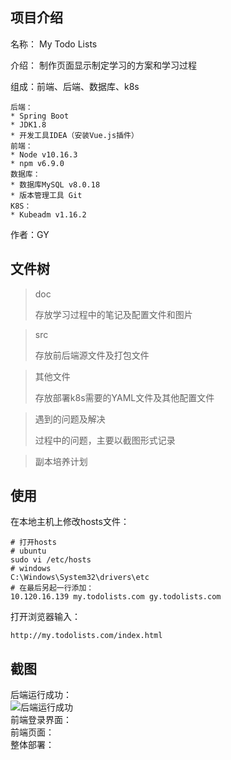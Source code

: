 ## 项目介绍
名称： My Todo Lists  

介绍： 制作页面显示制定学习的方案和学习过程  

组成：前端、后端、数据库、k8s  
```
后端：
* Spring Boot
* JDK1.8
* 开发工具IDEA（安装Vue.js插件）
前端：
* Node v10.16.3
* npm v6.9.0
数据库：
* 数据库MySQL v8.0.18
* 版本管理工具 Git
K8S：
* Kubeadm v1.16.2
```

作者：GY  

## 文件树

> doc
>
> 存放学习过程中的笔记及配置文件和图片

> src
>
> 存放前后端源文件及打包文件

> 其他文件
>
> 存放部署k8s需要的YAML文件及其他配置文件

> 遇到的问题及解决
>
> 过程中的问题，主要以截图形式记录

> 副本培养计划

## 使用

在本地主机上修改hosts文件：

```
# 打开hosts
# ubuntu
sudo vi /etc/hosts
# windows
C:\Windows\System32\drivers\etc
# 在最后另起一行添加：
10.120.16.139 my.todolists.com gy.todolists.com
```

打开浏览器输入：

```
http://my.todolists.com/index.html
```
## 截图
后端运行成功：  
![后端运行成功]()  
前端登录界面：  
![]()  
前端页面：    
![]()  
整体部署：  
![]()  
